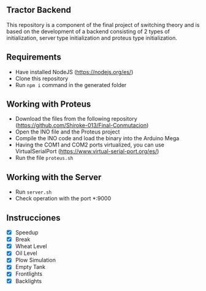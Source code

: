## Tractor Backend

This repository is a component of the final project of switching theory and is based on the development of a backend consisting of 2 types of initialization, server type initialization and proteus type initialization.

## Requirements

- Have installed NodeJS (https://nodejs.org/es/)
- Clone this repository
- Run `npm i` command in the generated folder

## Working with Proteus

- Download the files from the following repository (https://github.com/Shiroke-013/Final-Conmutacion)
- Open the INO file and the Proteus project
- Compile the INO code and load the binary into the Arduino Mega
- Having the COM1 and COM2 ports virtualized, you can use VirtualSerialPort (https://www.virtual-serial-port.org/es/)
- Run the file `proteus.sh`

## Working with the Server

- Run `server.sh`
- Check operation with the port *:9000

## Instrucciones

- [x] Speedup
- [x] Break
- [x] Wheat Level
- [x] Oil Level
- [x] Plow Simulation
- [x] Empty Tank
- [x] Frontlights
- [x] Backlights